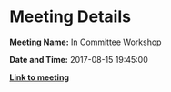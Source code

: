 # Meeting Details

**Meeting Name:** In Committee Workshop

**Date and Time:** 2017-08-15 19:45:00

**<a href="https://www.limerick.ie/council/whats-on/committee-workshop-0" target="_blank">Link to meeting</a>**
